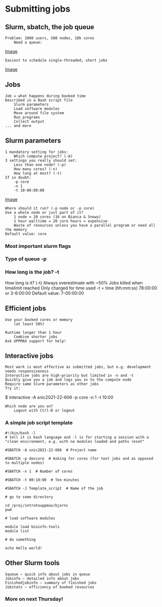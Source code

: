 # Submitting jobs

## Slurm, sbatch, the job queue
    Problem: 1000 users, 500 nodes, 10k cores
        Need a queue:

[Image](./img/queue1.png)

 

    Easiest to schedule single-threaded, short jobs

[Image](./img/queue2.pngqueue3.png)

## Jobs
    Job = what happens during booked time
    Described in a Bash script file
        Slurm parameters
        Load software modules
        Move around file system
        Run programs
        Collect output
    ... and more

## Slurm parameters
    1 mandatory setting for jobs:
        Which compute project? (-A)
    3 settings you really should set:
        Less than one node? (-p)
        How many cores? (-n)
        How long at most? (-t)
    If in doubt:
        -p core
        -n 1
        -t 10-00:00:00

[Image](./img/queue1.png)

 

    Where should it run? (-p node or -p core)
    Use a whole node or just part of it?
        1 node = 20 cores (16 on Bianca & Snowy)
        1 hour walltime = 20 core hours = expensive
        Waste of resources unless you have a parallel program or need all the memory
    Default value: core
    
### Most important slurm flags

### Type of queue -p

### How long is the job? -t

How long is it? (-t)
    Always overestimate with ~50%
    Jobs killed when timelimit reached
    Only charged for time used
    -t = time (hh:mm:ss)
        78:00:00 or 3-6:00:00
    Default value: 7-00:00:00

## Efficient jobs
    Use your booked cores or memory
        (at least 50%)

    Runtime longer than 1 hour
        Combine shorter jobs
    Ask UPPMAX support for help!

## Interactive jobs

    Most work is most effective as submitted jobs, but e.g. development needs responsiveness
    Interactive jobs are high-priority but limited in -n and -t
    Quickly give you a job and logs you in to the compute node
    Require same Slurm parameters as other jobs
    Try it:

$ interactive -A snic2021-22-606 -p core -n 1 -t 10:00

    Which node are you on?
        Logout with Ctrl-D or logout

 
### A simple job script template

```bash=
#!/bin/bash -l 
# tell it is bash language and -l is for starting a session with a "clean environment, e.g. with no modules loaded and paths reset"

#SBATCH -A snic2021-22-606  # Project name

#SBATCH -p devcore  # Asking for cores (for test jobs and as opposed to multiple nodes) 

#SBATCH -n 1  # Number of cores

#SBATCH -t 00:10:00  # Ten minutes

#SBATCH -J Template_script  # Name of the job

# go to some directory

cd /proj/introtouppmax/bjornc
pwd

# load software modules

module load bioinfo-tools
module list

# do something

echo Hello world!  

```

## Other Slurm tools

    Squeue — quick info about jobs in queue
    Jobinfo — detailed info about jobs
    Finishedjobinfo — summary of finished jobs
    Jobstats — efficiency of booked resources

 
### More on next Thursday!

 

 
